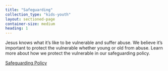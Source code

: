 ```yaml
---
title: "Safeguarding"
collection_type: "kids-youth"
layout: sectioned-page
container-size: medium
heading: 1
---
```


Jesus knows what it’s like to be vulnerable and suffer abuse. We believe it’s important to protect the vulnerable whether young or old from abuse. Learn more about how we protect the vulnerable in our safeguarding policy.

<div class="text-center">
  <a class="button accent-button" href="/safeguarding/">Safeguarding Policy</a>
</div>
